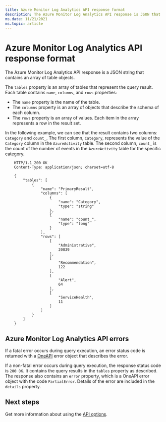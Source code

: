 ```yaml
---
title: Azure Monitor Log Analytics API response format
description: The Azure Monitor Log Analytics API response is JSON that contains an array of table objects.
ms.date: 11/21/2021
ms.topic: article
---
```

# Azure Monitor Log Analytics API response format

The Azure Monitor Log Analytics API response is a JSON string that contains an array of table objects.

The `tables` property is an array of tables that represent the query result. Each table contains `name`, `columns`, and `rows` properties:

 - The `name` property is the name of the table.
 - The `columns` property is an array of objects that describe the schema of each column.
 - The `rows` property is an array of values. Each item in the array represents a row in the result set.

In the following example, we can see that the result contains two columns: `Category` and `count_`. The first column, `Category`, represents the value of the `Category` column in the `AzureActivity` table. The second column, `count_` is the count of the number of events in the `AzureActivity` table for the specific category.

```
    HTTP/1.1 200 OK
    Content-Type: application/json; charset=utf-8
    
    {
        "tables": [
            {
                "name": "PrimaryResult",
                "columns": [
                    {
                        "name": "Category",
                        "type": "string"
                    },
                    {
                        "name": "count_",
                        "type": "long"
                    }
                ],
                "rows": [
                    [
                        "Administrative",
                        20839
                    ],
                    [
                        "Recommendation",
                        122
                    ],
                    [
                        "Alert",
                        64
                    ],
                    [
                        "ServiceHealth",
                        11
                    ]
                ]
            }
        ]
    }
```

## Azure Monitor Log Analytics API errors

If a fatal error occurs during query execution, an error status code is returned with a [OneAPI](https://github.com/Microsoft/api-guidelines/blob/vNext/Guidelines.md#errorresponse--object) error object that describes the error.

If a non-fatal error occurs during query execution, the response status code is `200 OK`. It contains the query results in the `tables` property as described. The response also contains an `error` property, which is a OneAPI error object with the code `PartialError`. Details of the error are included in the `details` property.

## Next steps

Get more information about using the [API options](batch-queries.md).
